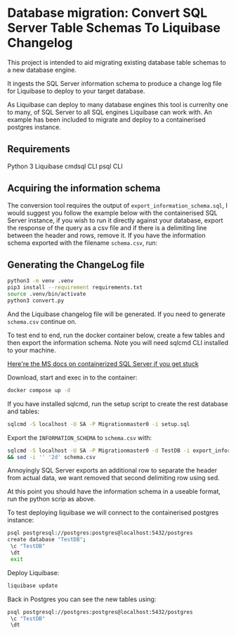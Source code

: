 # Database migration: Convert SQL Server Table Schemas To Liquibase Changelog

This project is intended to aid migrating existing database table schemas to a new database engine.

It ingests the SQL Server information schema to produce a change log file for Liquibase to deploy to your target database.

As Liquibase can deploy to many database engines this tool is currenlty one to many, of SQL Server to all SQL engines Liquibase can work with. An example has been included to migrate and deploy to a containerised postgres instance.

## Requirements

Python 3
Liquibase
cmdsql CLI
psql CLI

## Acquiring the information schema

The conversion tool requires the output of `export_information_schema.sql`, I would suggest you follow the example below with the containerised SQL Server instance, if you wish to run it directly against your database, export the response of the query as a csv file and if there is a delimiting line between the header and rows, remove it. If you have the information schema exported with the filename `schema.csv`, run:

## Generating the ChangeLog file

```bash
python3 -m venv .venv
pip3 install --requirement requirements.txt
source .venv/bin/activate 
python3 convert.py
```

And the Liquibase changelog file will be generated. If you need to generate `schema.csv` continue on.

To test end to end, run the docker container below, create a few tables and then export the information schema. Note you will need sqlcmd CLI installed to your machine.


[Here're the MS docs on containerized SQL Server if you get stuck](
https://learn.microsoft.com/en-us/sql/linux/quickstart-install-connect-docker?view=sql-server-ver16&pivots=cs1-bash)

Download, start and exec in to the container:

```bash
docker compose up -d
```

If you have installed sqlcmd, run the setup script to create the rest database and tables:

```bash
sqlcmd -S localhost -U SA -P Migrationmaster0 -i setup.sql
```

Export the `INFORMATION_SCHEMA` to `schema.csv` with:

```bash
sqlcmd -S localhost -U SA -P Migrationmaster0 -d TestDB -i export_information_schema.sql -o "schema.csv" -s "," \
&& sed -i '' '2d' schema.csv
```

Annoyingly SQL Server exports an additional row to separate the header from actual data, we want removed that second delimiting row using sed.

At this point you should have the information schema in a useable format, run the python scrip as above.

To test deploying liquibase we will connect to the containerised postgres instance:

```bash
psql postgresql://postgres:postgres@localhost:5432/postgres
create database "TestDB";
 \c "TestDB"
 \dt
 exit
```

Deploy Liquibase:

```bash
liquibase update
```

Back in Postgres you can see the new tables using:

```bash
psql postgresql://postgres:postgres@localhost:5432/postgres
 \c "TestDB"
 \dt
```
